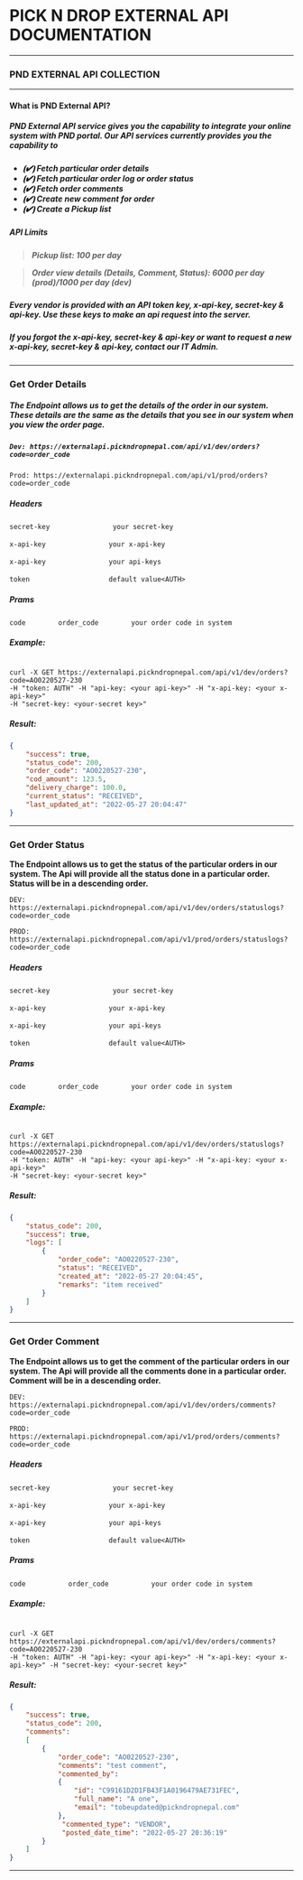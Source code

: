 # PICK N DROP EXTERNAL API DOCUMENTATION #
--------------------------------------------
### PND EXTERNAL API COLLECTION ###
--------------------------------------------
#### What is PND External API? ####

##### PND External API service gives you the capability to integrate your online system with PND portal. Our API services currently provides you the capability to ####
<h5>

- ⦗✔⦘ Fetch particular order details 
- ⦗✔⦘ Fetch particular order log or order status
- ⦗✔⦘ Fetch order comments
- ⦗✔⦘ Create new comment for order
- ⦗✔⦘ Create a Pickup list

</h5>

##### API Limits #####

<h5>
	
> 	Pickup list: 100 per day 

> 	Order view details (Details, Comment, Status): 6000 per day (prod)/1000 per day (dev)  

</h5>


##### Every vendor is provided with an API token key, x-api-key, secret-key & api-key. Use these keys to make an api request into the server. #####
##### If you forgot the x-api-key, secret-key & api-key or want to request a new x-api-key, secret-key & api-key, contact our IT Admin. #####

-------------------------------------------------------------------------------------------------------------------

### Get Order Details ###
<h5>

**The Endpoint allows us to get the details of the order in our system. These details are the same as the details that you see in our system when you view the order page.** </h5>

<h5>

``` 
Dev: https://externalapi.pickndropnepal.com/api/v1/dev/orders?code=order_code 
```
</h5>

``` 
Prod: https://externalapi.pickndropnepal.com/api/v1/prod/orders?code=order_code 
```


##### Headers #####

`secret-key` &emsp; &emsp; &emsp; &emsp; &emsp; &emsp;  `your secret-key`

` x-api-key ` &emsp; &emsp; &emsp; &emsp; &emsp; &emsp;  `your x-api-key `

` x-api-key ` &emsp; &emsp; &emsp; &emsp; &emsp; &emsp;  `your api-keys `

` token     ` &emsp; &emsp; &emsp; &emsp; &emsp; &emsp;  `default value<AUTH>`
	

##### Prams #####

`code` &emsp; &emsp; &emsp; `order_code` &emsp; &emsp; &emsp;  `your order code in system`

##### Example: #####

```curl

curl -X GET https://externalapi.pickndropnepal.com/api/v1/dev/orders?code=AO0220527-230
-H "token: AUTH" -H "api-key: <your api-key>" -H "x-api-key: <your x-api-key>" 
-H "secret-key: <your-secret key>"

```
##### Result: #####

``` json
{
    "success": true,
    "status_code": 200,
    "order_code": "AO0220527-230",
    "cod_amount": 123.5,
    "delivery_charge": 100.0,
    "current_status": "RECEIVED",
    "last_updated_at": "2022-05-27 20:04:47"
}
```
-------
### Get Order Status ###
**The Endpoint allows us to get the status of the particular orders in our system. The Api will provide all the status done in a particular order. Status will be in a descending order.**

```
DEV: https://externalapi.pickndropnepal.com/api/v1/dev/orders/statuslogs?code=order_code
```
```
PROD: https://externalapi.pickndropnepal.com/api/v1/prod/orders/statuslogs?code=order_code
```
##### Headers #####

`secret-key` &emsp; &emsp; &emsp; &emsp; &emsp; &emsp;  `your secret-key`

` x-api-key ` &emsp; &emsp; &emsp; &emsp; &emsp; &emsp;  `your x-api-key `

` x-api-key ` &emsp; &emsp; &emsp; &emsp; &emsp; &emsp;  `your api-keys `

` token     ` &emsp; &emsp; &emsp; &emsp; &emsp; &emsp;  `default value<AUTH>`

##### Prams #####

`code` &emsp; &emsp; &emsp; `order_code` &emsp; &emsp; &emsp;  `your order code in system`
##### Example: #####
```

curl -X GET https://externalapi.pickndropnepal.com/api/v1/dev/orders/statuslogs?code=AO0220527-230 
-H "token: AUTH" -H "api-key: <your api-key>" -H "x-api-key: <your x-api-key>" 
-H "secret-key: <your-secret key>"

```
##### Result: #####
```json
{
    "status_code": 200,
    "success": true,
    "logs": [
        {
            "order_code": "AO0220527-230",
            "status": "RECEIVED",
            "created_at": "2022-05-27 20:04:45",
            "remarks": "item received"
        }
    ]
}
```
----------

### Get Order Comment ###
**The Endpoint allows us to get the comment of the particular orders in our system. The Api will provide all the comments done in a particular order. Comment will be in a descending order.**
```
DEV: https://externalapi.pickndropnepal.com/api/v1/dev/orders/comments?code=order_code
```
```
PROD: https://externalapi.pickndropnepal.com/api/v1/prod/orders/comments?code=order_code
```
##### Headers #####

`secret-key` &emsp; &emsp; &emsp; &emsp; &emsp; &emsp;  `your secret-key`

` x-api-key ` &emsp; &emsp; &emsp; &emsp; &emsp; &emsp;  `your x-api-key `

` x-api-key ` &emsp; &emsp; &emsp; &emsp; &emsp; &emsp;  `your api-keys `

` token     ` &emsp; &emsp; &emsp; &emsp; &emsp; &emsp;  `default value<AUTH>`

##### Prams #####
`code` &emsp; &emsp; &emsp; &emsp; `order_code` &emsp; &emsp; &emsp; &emsp;  `your order code in system`
##### Example: #####
```

curl -X GET https://externalapi.pickndropnepal.com/api/v1/dev/orders/comments?code=AO0220527-230 
-H "token: AUTH" -H "api-key: <your api-key>" -H "x-api-key: <your x-api-key>" -H "secret-key: <your-secret key>"

```
##### Result: #####
```json
{
    "success": true,
    "status_code": 200,
    "comments":
    [
        {
            "order_code": "AO0220527-230",
            "comments": "test comment",
            "commented_by":
            {
                "id": "C99161D2D1FB43F1A0196479AE731FEC",
                "full_name": "A one",
                "email": "tobeupdated@pickndropnepal.com"
            },
             "commented_type": "VENDOR",
             "posted_date_time": "2022-05-27 20:36:19"
        }
    ]
}
```
----------














